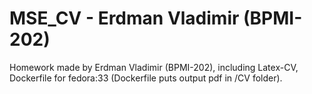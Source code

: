 # MSE_CV - Erdman Vladimir (BPMI-202)
Homework made by Erdman Vladimir (BPMI-202), including Latex-CV, Dockerfile for fedora:33 (Dockerfile puts output pdf in /CV folder).
